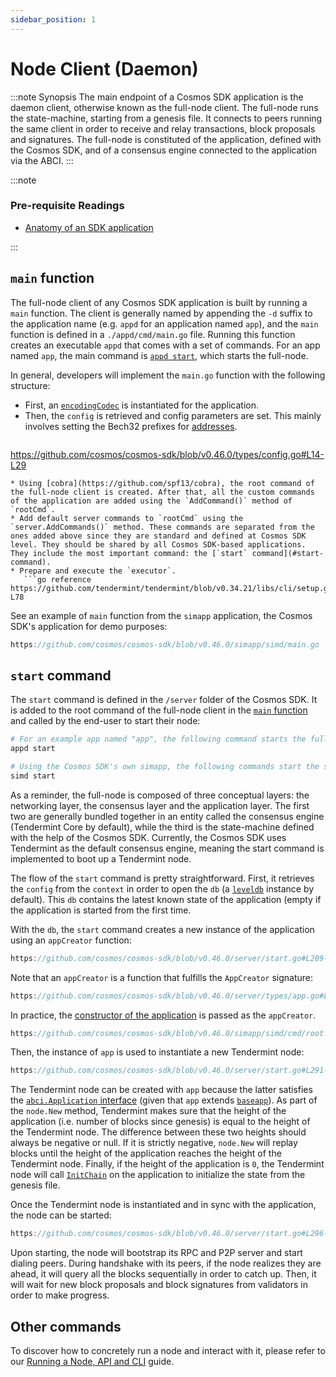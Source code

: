 ```yaml
---
sidebar_position: 1
---
```


# Node Client (Daemon)

:::note Synopsis
The main endpoint of a Cosmos SDK application is the daemon client, otherwise known as the full-node client. The full-node runs the state-machine, starting from a genesis file. It connects to peers running the same client in order to receive and relay transactions, block proposals and signatures. The full-node is constituted of the application, defined with the Cosmos SDK, and of a consensus engine connected to the application via the ABCI.
:::

:::note

### Pre-requisite Readings

* [Anatomy of an SDK application](../basics/00-app-anatomy.md)

:::

## `main` function

The full-node client of any Cosmos SDK application is built by running a `main` function. The client is generally named by appending the `-d` suffix to the application name (e.g. `appd` for an application named `app`), and the `main` function is defined in a `./appd/cmd/main.go` file. Running this function creates an executable `appd` that comes with a set of commands. For an app named `app`, the main command is [`appd start`](#start-command), which starts the full-node.

In general, developers will implement the `main.go` function with the following structure:

* First, an [`encodingCodec`](./05-encoding.md) is instantiated for the application.
* Then, the `config` is retrieved and config parameters are set. This mainly involves setting the Bech32 prefixes for [addresses](../basics/03-accounts.md#addresses).
  ```go reference
https://github.com/cosmos/cosmos-sdk/blob/v0.46.0/types/config.go#L14-L29
```
* Using [cobra](https://github.com/spf13/cobra), the root command of the full-node client is created. After that, all the custom commands of the application are added using the `AddCommand()` method of `rootCmd`.
* Add default server commands to `rootCmd` using the `server.AddCommands()` method. These commands are separated from the ones added above since they are standard and defined at Cosmos SDK level. They should be shared by all Cosmos SDK-based applications. They include the most important command: the [`start` command](#start-command).
* Prepare and execute the `executor`.
   ```go reference
https://github.com/tendermint/tendermint/blob/v0.34.21/libs/cli/setup.go#L74-L78
```

See an example of `main` function from the `simapp` application, the Cosmos SDK's application for demo purposes:

```go reference
https://github.com/cosmos/cosmos-sdk/blob/v0.46.0/simapp/simd/main.go
```

## `start` command

The `start` command is defined in the `/server` folder of the Cosmos SDK. It is added to the root command of the full-node client in the [`main` function](#main-function) and called by the end-user to start their node:

```bash
# For an example app named "app", the following command starts the full-node.
appd start

# Using the Cosmos SDK's own simapp, the following commands start the simapp node.
simd start
```

As a reminder, the full-node is composed of three conceptual layers: the networking layer, the consensus layer and the application layer. The first two are generally bundled together in an entity called the consensus engine (Tendermint Core by default), while the third is the state-machine defined with the help of the Cosmos SDK. Currently, the Cosmos SDK uses Tendermint as the default consensus engine, meaning the start command is implemented to boot up a Tendermint node.

The flow of the `start` command is pretty straightforward. First, it retrieves the `config` from the `context` in order to open the `db` (a [`leveldb`](https://github.com/syndtr/goleveldb) instance by default). This `db` contains the latest known state of the application (empty if the application is started from the first time.

With the `db`, the `start` command creates a new instance of the application using an `appCreator` function:

```go reference
https://github.com/cosmos/cosmos-sdk/blob/v0.46.0/server/start.go#L209-L209
```

Note that an `appCreator` is a function that fulfills the `AppCreator` signature:

```go reference
https://github.com/cosmos/cosmos-sdk/blob/v0.46.0/server/types/app.go#L57-L59
```

In practice, the [constructor of the application](../basics/00-app-anatomy.md#constructor-function) is passed as the `appCreator`.

```go reference
https://github.com/cosmos/cosmos-sdk/blob/v0.46.0/simapp/simd/cmd/root.go#L246-L295
```

Then, the instance of `app` is used to instantiate a new Tendermint node:

```go reference
https://github.com/cosmos/cosmos-sdk/blob/v0.46.0/server/start.go#L291-L294
```

The Tendermint node can be created with `app` because the latter satisfies the [`abci.Application` interface](https://github.com/tendermint/tendermint/blob/v0.34.21/abci/types/application.go#L7-L32) (given that `app` extends [`baseapp`](./00-baseapp.md)). As part of the `node.New` method, Tendermint makes sure that the height of the application (i.e. number of blocks since genesis) is equal to the height of the Tendermint node. The difference between these two heights should always be negative or null. If it is strictly negative, `node.New` will replay blocks until the height of the application reaches the height of the Tendermint node. Finally, if the height of the application is `0`, the Tendermint node will call [`InitChain`](./00-baseapp.md#initchain) on the application to initialize the state from the genesis file.

Once the Tendermint node is instantiated and in sync with the application, the node can be started:

```go reference
https://github.com/cosmos/cosmos-sdk/blob/v0.46.0/server/start.go#L296-L298
```

Upon starting, the node will bootstrap its RPC and P2P server and start dialing peers. During handshake with its peers, if the node realizes they are ahead, it will query all the blocks sequentially in order to catch up. Then, it will wait for new block proposals and block signatures from validators in order to make progress.

## Other commands

To discover how to concretely run a node and interact with it, please refer to our [Running a Node, API and CLI](../run-node/01-run-node.md) guide.
